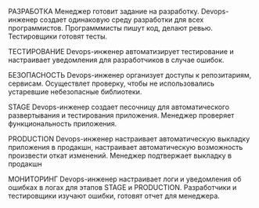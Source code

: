 РАЗРАБОТКА
Менеджер готовит задание на разработку.
Devops-инженер создает одинаковую среду
разработки для всех программистов.
Программмисты пишут код, делают ревью.
Тестировщики готовят тесты.

ТЕСТИРОВАНИЕ
Devops-инженер автоматизирует тестирование
и  настраивает уведомления для разработчиков
в случае ошибок.

БЕЗОПАСНОСТЬ
Devops-инженер организует доступы к репозитариям,
сервисам. Осуществлет проверку, чтобы 
не использовались устаревшие небезопасные библиотеки.

STAGE
Devops-инженер создает песочницу для автоматического 
развертывания и тестирования приложения.
Менеджер проверяет функциональность приложения.

PRODUCTION
Devops-инженер настраивает автоматическую
выкладку приложения в продакшн,
настраивает автоматическую возможность
произвести откат изменений.
Менеджер подтвержает выкладку в продакшн

МОНИТОРИНГ
Devops-инженер настраивает логи и уведомления об ошибках в логах для этапов STAGE и PRODUCTION.
Разработчики и тестировщики изучают ошибки, готовят отчет для менеджера.